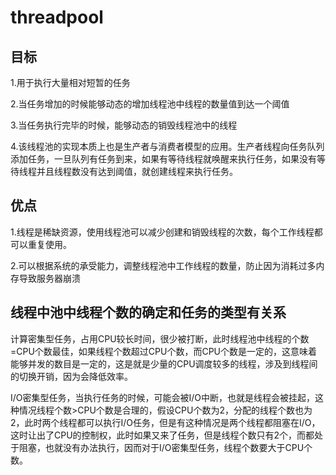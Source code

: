 # threadpool
## 目标
1.用于执行大量相对短暂的任务

2.当任务增加的时候能够动态的增加线程池中线程的数量值到达一个阈值

3.当任务执行完毕的时候，能够动态的销毁线程池中的线程

4.该线程池的实现本质上也是生产者与消费者模型的应用。生产者线程向任务队列添加任务，一旦队列有任务到来，如果有等待线程就唤醒来执行任务，如果没有等待线程并且线程数没有达到阈值，就创建线程来执行任务。

## 优点
1.线程是稀缺资源，使用线程池可以减少创建和销毁线程的次数，每个工作线程都可以重复使用。

2.可以根据系统的承受能力，调整线程池中工作线程的数量，防止因为消耗过多内存导致服务器崩溃

## 线程中池中线程个数的确定和任务的类型有关系
计算密集型任务，占用CPU较长时间，很少被打断，此时线程池中线程的个数=CPU个数最佳，如果线程个数超过CPU个数，而CPU个数是一定的，这意味着能够并发的数目是一定的，这是就是少量的CPU调度较多的线程，涉及到线程间的切换开销，因为会降低效率。

I/O密集型任务，当执行任务的时候，可能会被I/O中断，也就是线程会被挂起，这种情况线程个数>CPU个数是合理的，假设CPU个数为2，分配的线程个数也为2，此时两个线程都可以执行I/O任务，但是有这种情况是两个线程都阻塞在I/O，这时让出了CPU的控制权，此时如果又来了任务，但是线程个数只有2个，而都处于阻塞，也就没有办法执行，因而对于I/O密集型任务，线程个数要大于CPU个数。

